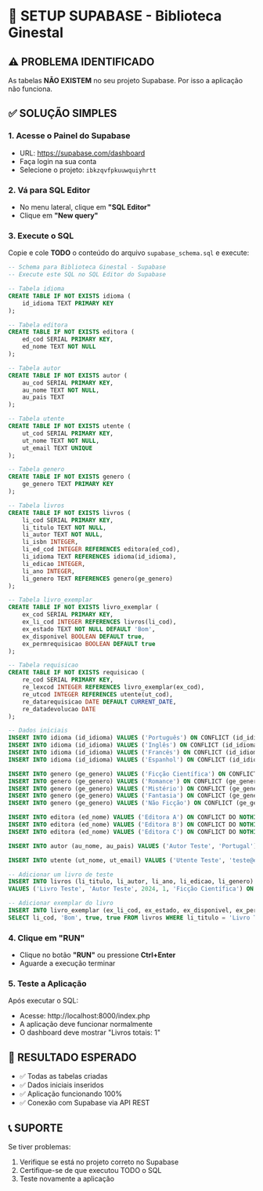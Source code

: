 # 🚀 SETUP SUPABASE - Biblioteca Ginestal

## ⚠️ PROBLEMA IDENTIFICADO
As tabelas **NÃO EXISTEM** no seu projeto Supabase. Por isso a aplicação não funciona.

## ✅ SOLUÇÃO SIMPLES

### 1. Acesse o Painel do Supabase
- URL: https://supabase.com/dashboard
- Faça login na sua conta
- Selecione o projeto: `ibkzqvfpkuuwquiyhrtt`

### 2. Vá para SQL Editor
- No menu lateral, clique em **"SQL Editor"**
- Clique em **"New query"**

### 3. Execute o SQL
Copie e cole **TODO** o conteúdo do arquivo `supabase_schema.sql` e execute:

```sql
-- Schema para Biblioteca Ginestal - Supabase
-- Execute este SQL no SQL Editor do Supabase

-- Tabela idioma
CREATE TABLE IF NOT EXISTS idioma (
    id_idioma TEXT PRIMARY KEY
);

-- Tabela editora
CREATE TABLE IF NOT EXISTS editora (
    ed_cod SERIAL PRIMARY KEY,
    ed_nome TEXT NOT NULL
);

-- Tabela autor
CREATE TABLE IF NOT EXISTS autor (
    au_cod SERIAL PRIMARY KEY,
    au_nome TEXT NOT NULL,
    au_pais TEXT
);

-- Tabela utente
CREATE TABLE IF NOT EXISTS utente (
    ut_cod SERIAL PRIMARY KEY,
    ut_nome TEXT NOT NULL,
    ut_email TEXT UNIQUE
);

-- Tabela genero
CREATE TABLE IF NOT EXISTS genero (
    ge_genero TEXT PRIMARY KEY
);

-- Tabela livros
CREATE TABLE IF NOT EXISTS livros (
    li_cod SERIAL PRIMARY KEY,
    li_titulo TEXT NOT NULL,
    li_autor TEXT NOT NULL,
    li_isbn INTEGER,
    li_ed_cod INTEGER REFERENCES editora(ed_cod),
    li_idioma TEXT REFERENCES idioma(id_idioma),
    li_edicao INTEGER,
    li_ano INTEGER,
    li_genero TEXT REFERENCES genero(ge_genero)
);

-- Tabela livro_exemplar
CREATE TABLE IF NOT EXISTS livro_exemplar (
    ex_cod SERIAL PRIMARY KEY,
    ex_li_cod INTEGER REFERENCES livros(li_cod),
    ex_estado TEXT NOT NULL DEFAULT 'Bom',
    ex_disponivel BOOLEAN DEFAULT true,
    ex_permrequisicao BOOLEAN DEFAULT true
);

-- Tabela requisicao
CREATE TABLE IF NOT EXISTS requisicao (
    re_cod SERIAL PRIMARY KEY,
    re_lexcod INTEGER REFERENCES livro_exemplar(ex_cod),
    re_utcod INTEGER REFERENCES utente(ut_cod),
    re_datarequisicao DATE DEFAULT CURRENT_DATE,
    re_datadevolucao DATE
);

-- Dados iniciais
INSERT INTO idioma (id_idioma) VALUES ('Português') ON CONFLICT (id_idioma) DO NOTHING;
INSERT INTO idioma (id_idioma) VALUES ('Inglês') ON CONFLICT (id_idioma) DO NOTHING;
INSERT INTO idioma (id_idioma) VALUES ('Francês') ON CONFLICT (id_idioma) DO NOTHING;
INSERT INTO idioma (id_idioma) VALUES ('Espanhol') ON CONFLICT (id_idioma) DO NOTHING;

INSERT INTO genero (ge_genero) VALUES ('Ficção Científica') ON CONFLICT (ge_genero) DO NOTHING;
INSERT INTO genero (ge_genero) VALUES ('Romance') ON CONFLICT (ge_genero) DO NOTHING;
INSERT INTO genero (ge_genero) VALUES ('Mistério') ON CONFLICT (ge_genero) DO NOTHING;
INSERT INTO genero (ge_genero) VALUES ('Fantasia') ON CONFLICT (ge_genero) DO NOTHING;
INSERT INTO genero (ge_genero) VALUES ('Não Ficção') ON CONFLICT (ge_genero) DO NOTHING;

INSERT INTO editora (ed_nome) VALUES ('Editora A') ON CONFLICT DO NOTHING;
INSERT INTO editora (ed_nome) VALUES ('Editora B') ON CONFLICT DO NOTHING;
INSERT INTO editora (ed_nome) VALUES ('Editora C') ON CONFLICT DO NOTHING;

INSERT INTO autor (au_nome, au_pais) VALUES ('Autor Teste', 'Portugal') ON CONFLICT DO NOTHING;

INSERT INTO utente (ut_nome, ut_email) VALUES ('Utente Teste', 'teste@example.com') ON CONFLICT (ut_email) DO NOTHING;

-- Adicionar um livro de teste
INSERT INTO livros (li_titulo, li_autor, li_ano, li_edicao, li_genero) 
VALUES ('Livro Teste', 'Autor Teste', 2024, 1, 'Ficção Científica') ON CONFLICT DO NOTHING;

-- Adicionar exemplar do livro
INSERT INTO livro_exemplar (ex_li_cod, ex_estado, ex_disponivel, ex_permrequisicao)
SELECT li_cod, 'Bom', true, true FROM livros WHERE li_titulo = 'Livro Teste' LIMIT 1;
```

### 4. Clique em "RUN"
- Clique no botão **"RUN"** ou pressione **Ctrl+Enter**
- Aguarde a execução terminar

### 5. Teste a Aplicação
Após executar o SQL:
- Acesse: http://localhost:8000/index.php
- A aplicação deve funcionar normalmente
- O dashboard deve mostrar "Livros totais: 1"

## 🎯 RESULTADO ESPERADO
- ✅ Todas as tabelas criadas
- ✅ Dados iniciais inseridos
- ✅ Aplicação funcionando 100%
- ✅ Conexão com Supabase via API REST

## 📞 SUPORTE
Se tiver problemas:
1. Verifique se está no projeto correto no Supabase
2. Certifique-se de que executou TODO o SQL
3. Teste novamente a aplicação
